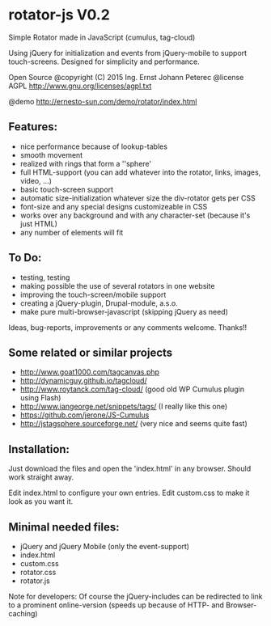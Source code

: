 
# rotator-js V0.2
Simple Rotator made in JavaScript (cumulus, tag-cloud)

Using jQuery for initialization and events from jQuery-mobile to support touch-screens.
Designed for simplicity and performance.

Open Source
@copyright (C) 2015 Ing. Ernst Johann Peterec
@license AGPL <http://www.gnu.org/licenses/agpl.txt>

@demo http://ernesto-sun.com/demo/rotator/index.html

## Features:

* nice performance because of lookup-tables
* smooth movement
* realized with rings that form a ''sphere'
* full HTML-support (you can add whatever into the rotator, links, images, video, ...)
* basic touch-screen support
* automatic size-initialization whatever size the div-rotator gets per CSS
* font-size and any special designs customizeable in CSS
* works over any background and with any character-set (because it's just HTML)
* any number of elements will fit


## To Do:

* testing, testing
* making possible the use of several rotators in one website 
* improving the touch-screen/mobile support
* creating a jQuery-plugin, Drupal-module, a.s.o.
* make pure multi-browser-javascript (skipping jQuery as need)

Ideas, bug-reports, improvements or any comments welcome. Thanks!!

## Some related or similar projects

* http://www.goat1000.com/tagcanvas.php
* http://dynamicguy.github.io/tagcloud/
* http://www.roytanck.com/tag-cloud/ (good old WP Cumulus plugin using Flash)
* http://www.iangeorge.net/snippets/tags/ (I really like this one)
* https://github.com/jerone/JS-Cumulus
* http://jstagsphere.sourceforge.net/ (very nice and seems quite fast)
 
## Installation:

Just download the files and open the 'index.html' in any browser. Should work straight away.

Edit index.html to configure your own entries. Edit custom.css to make it look as you want it. 

## Minimal needed files:

* jQuery and jQuery Mobile (only the event-support) 
* index.html
* custom.css
* rotator.css
* rotator.js 

Note for developers: Of course the jQuery-includes can be redirected to link to a prominent online-version (speeds up because of HTTP- and Browser-caching)












